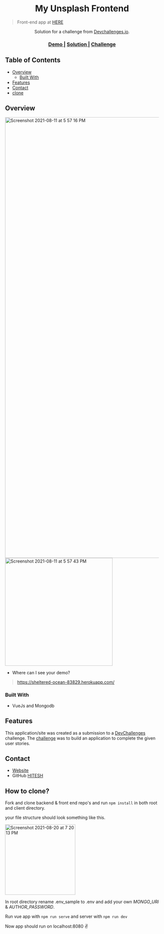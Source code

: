 <!-- Please update value in the {}  -->

<h1 align="center">My Unsplash Frontend</h1>

> Front-end app at [HERE](https://github.com/hitesh-coder/My-Unsplash-Frontend)

<div align="center">
   Solution for a challenge from  <a href="http://devchallenges.io" target="_blank">Devchallenges.io</a>.
</div>

<div align="center">
  <h3>
    <a href="https://sheltered-ocean-83829.herokuapp.com/">
      Demo
    </a>
    <span> | </span>
    <a href="https://sheltered-ocean-83829.herokuapp.com/">
      Solution
    </a>
    <span> | </span>
    <a href="https://devchallenges.io/challenges/Jymh2b2FyebRTUljkNcb">
      Challenge
    </a>
  </h3>
</div>

<!-- TABLE OF CONTENTS -->

## Table of Contents

- [Overview](#overview)
  - [Built With](#built-with)
- [Features](#features)
- [Contact](#contact)
- [clone](#how-to-clone?)


<!-- OVERVIEW -->

## Overview

<img width="1439" alt="Screenshot 2021-08-11 at 5 57 16 PM" src="https://user-images.githubusercontent.com/58116679/129028512-8b53cd1b-6edc-4303-84a4-6cb98d48a29b.png">

<img width="352" alt="Screenshot 2021-08-11 at 5 57 43 PM" src="https://user-images.githubusercontent.com/58116679/129028530-6323ef2e-5e57-4d35-92ba-ec19c91cd6f2.png">

<!-- Introduce your projects by taking a screenshot or a gif. Try to tell visitors a story about your project by answering: -->

- Where can I see your demo?
> https://sheltered-ocean-83829.herokuapp.com/

### Built With

<!-- This section should list any major frameworks that you built your project using. Here are a few examples.-->

- VueJs and Mongodb

## Features

<!-- List the features of your application or follow the template. Don't share the figma file here :) -->

This application/site was created as a submission to a [DevChallenges](https://devchallenges.io/challenges) challenge. The [challenge](https://devchallenges.io/challenges/Jymh2b2FyebRTUljkNcb) was to build an application to complete the given user stories.

## Contact

- [Website](https://sheltered-ocean-83829.herokuapp.com/)
- GitHub [HITESH](https://github.com/hitesh-coder)

## How to clone?

Fork and clone backend & front end repo's and run ```npm install``` in both root and client directory.

your file structure should look something like this.

<img width="230" alt="Screenshot 2021-08-20 at 7 20 13 PM" src="https://user-images.githubusercontent.com/58116679/130243503-4a548fce-664e-4677-8ba0-411fe4e89000.png">

In root directory rename .env_sample to .env and add your own *MONGO_URI* & *AUTHOR_PASSWORD*.

Run vue app with ```npm run serve``` and server with ```npm run dev```

Now app should run on localhost:8080 ✌️


